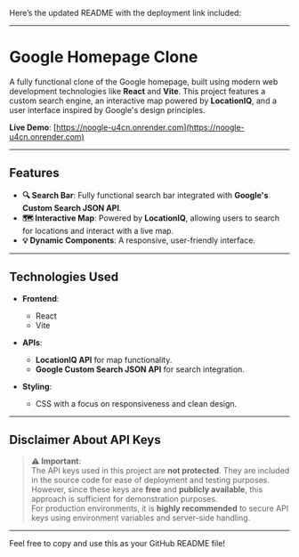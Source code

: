 Here’s the updated README with the deployment link included:

---

# **Google Homepage Clone**

A fully functional clone of the Google homepage, built using modern web development technologies like **React** and **Vite**. This project features a custom search engine, an interactive map powered by **LocationIQ**, and a user interface inspired by Google's design principles.

**Live Demo**: [https://noogle-u4cn.onrender.com](https://noogle-u4cn.onrender.com)

---

## **Features**

- **🔍 Search Bar**: Fully functional search bar integrated with **Google's Custom Search JSON API**.
- **🗺️ Interactive Map**: Powered by **LocationIQ**, allowing users to search for locations and interact with a live map.
- **💡 Dynamic Components**: A responsive, user-friendly interface.

---

## **Technologies Used**

- **Frontend**:  
  - React  
  - Vite  

- **APIs**:  
  - **LocationIQ API** for map functionality.  
  - **Google Custom Search JSON API** for search integration.

- **Styling**:  
  - CSS with a focus on responsiveness and clean design.

---

## **Disclaimer About API Keys**

> **⚠️ Important**:  
> The API keys used in this project are **not protected**. They are included in the source code for ease of deployment and testing purposes.  
> However, since these keys are **free** and **publicly available**, this approach is sufficient for demonstration purposes.  
> For production environments, it is **highly recommended** to secure API keys using environment variables and server-side handling.

---

Feel free to copy and use this as your GitHub README file!
